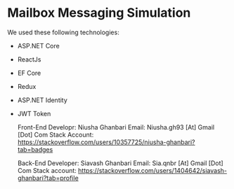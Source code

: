 # Mailbox Messaging Simulation

We used these following technologies:

* ASP.NET Core
* ReactJs
* EF Core
* Redux
* ASP.NET Identity
* JWT Token


	Front-End Developr:
	Niusha Ghanbari
	Email: Niusha.gh93 [At] Gmail [Dot] Com
	Stack Account: https://stackoverflow.com/users/10357725/niusha-ghanbari?tab=badges
	
	Back-End Developer:
	Siavash Ghanbari
	Email: Sia.qnbr [At] Gmail [Dot] Com
	Stack account: https://stackoverflow.com/users/1404642/siavash-ghanbari?tab=profile
